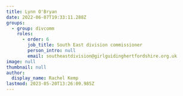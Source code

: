 ```yaml
---
title: Lynn O'Bryan
date: 2022-06-07T19:33:11.288Z
groups:
  - group: divcomm
    roles:
      - order: 6
        job_title: South East division commissioner
        person_intro: null
        email: southeastdivision@girlguidinghertfordshire.org.uk
image: null
thumbnail: null
author:
  display_name: Rachel Kemp
lastmod: 2023-05-20T13:26:09.985Z
---
```

